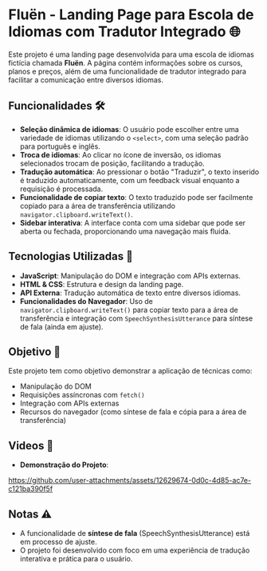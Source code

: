 # Fluën - Landing Page para Escola de Idiomas com Tradutor Integrado 🌐

Este projeto é uma landing page desenvolvida para uma escola de idiomas fictícia chamada **Fluën**. A página contém informações sobre os cursos, planos e preços, além de uma funcionalidade de tradutor integrado para facilitar a comunicação entre diversos idiomas. 

## Funcionalidades 🛠️

- **Seleção dinâmica de idiomas**: O usuário pode escolher entre uma variedade de idiomas utilizando o `<select>`, com uma seleção padrão para português e inglês.
- **Troca de idiomas**: Ao clicar no ícone de inversão, os idiomas selecionados trocam de posição, facilitando a tradução.
- **Tradução automática**: Ao pressionar o botão "Traduzir", o texto inserido é traduzido automaticamente, com um feedback visual enquanto a requisição é processada.
- **Funcionalidade de copiar texto**: O texto traduzido pode ser facilmente copiado para a área de transferência utilizando `navigator.clipboard.writeText()`.
- **Sidebar interativa**: A interface conta com uma sidebar que pode ser aberta ou fechada, proporcionando uma navegação mais fluida.

## Tecnologias Utilizadas 🚀

- **JavaScript**: Manipulação do DOM e integração com APIs externas.
- **HTML & CSS**: Estrutura e design da landing page.
- **API Externa**: Tradução automática de texto entre diversos idiomas.
- **Funcionalidades do Navegador**: Uso de `navigator.clipboard.writeText()` para copiar texto para a área de transferência e integração com `SpeechSynthesisUtterance` para síntese de fala (ainda em ajuste).

## Objetivo 🎯

Este projeto tem como objetivo demonstrar a aplicação de técnicas como:

- Manipulação do DOM
- Requisições assíncronas com `fetch()`
- Integração com APIs externas
- Recursos do navegador (como síntese de fala e cópia para a área de transferência)

## Videos 🎥

- **Demonstração do Projeto**: 


https://github.com/user-attachments/assets/12629674-0d0c-4d85-ac7e-c121ba390f5f



## Notas ⚠️

- A funcionalidade de **síntese de fala** (SpeechSynthesisUtterance) está em processo de ajuste.
- O projeto foi desenvolvido com foco em uma experiência de tradução interativa e prática para o usuário.
